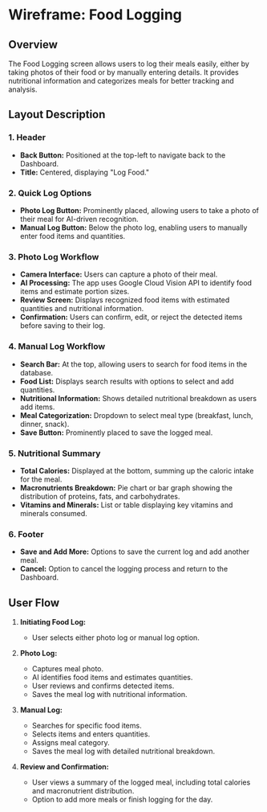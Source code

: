 # Wireframe: Food Logging

## **Overview**
The Food Logging screen allows users to log their meals easily, either by taking photos of their food or by manually entering details. It provides nutritional information and categorizes meals for better tracking and analysis.

## **Layout Description**

### **1. Header**
- **Back Button:** Positioned at the top-left to navigate back to the Dashboard.
- **Title:** Centered, displaying "Log Food."

### **2. Quick Log Options**
- **Photo Log Button:** Prominently placed, allowing users to take a photo of their meal for AI-driven recognition.
- **Manual Log Button:** Below the photo log, enabling users to manually enter food items and quantities.

### **3. Photo Log Workflow**
- **Camera Interface:** Users can capture a photo of their meal.
- **AI Processing:** The app uses Google Cloud Vision API to identify food items and estimate portion sizes.
- **Review Screen:** Displays recognized food items with estimated quantities and nutritional information.
- **Confirmation:** Users can confirm, edit, or reject the detected items before saving to their log.

### **4. Manual Log Workflow**
- **Search Bar:** At the top, allowing users to search for food items in the database.
- **Food List:** Displays search results with options to select and add quantities.
- **Nutritional Information:** Shows detailed nutritional breakdown as users add items.
- **Meal Categorization:** Dropdown to select meal type (breakfast, lunch, dinner, snack).
- **Save Button:** Prominently placed to save the logged meal.

### **5. Nutritional Summary**
- **Total Calories:** Displayed at the bottom, summing up the caloric intake for the meal.
- **Macronutrients Breakdown:** Pie chart or bar graph showing the distribution of proteins, fats, and carbohydrates.
- **Vitamins and Minerals:** List or table displaying key vitamins and minerals consumed.

### **6. Footer**
- **Save and Add More:** Options to save the current log and add another meal.
- **Cancel:** Option to cancel the logging process and return to the Dashboard.

## **User Flow**
1. **Initiating Food Log:**
   - User selects either photo log or manual log option.
   
2. **Photo Log:**
   - Captures meal photo.
   - AI identifies food items and estimates quantities.
   - User reviews and confirms detected items.
   - Saves the meal log with nutritional information.
   
3. **Manual Log:**
   - Searches for specific food items.
   - Selects items and enters quantities.
   - Assigns meal category.
   - Saves the meal log with detailed nutritional breakdown.

4. **Review and Confirmation:**
   - User views a summary of the logged meal, including total calories and macronutrient distribution.
   - Option to add more meals or finish logging for the day.
